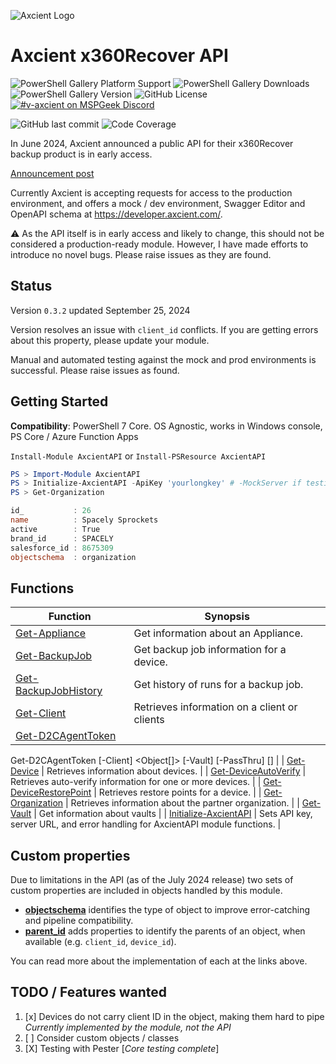 ![Axcient Logo](https://axcient.com/wp-content/webp-express/webp-images/doc-root/wp-content/uploads/2023/11/logo_main.png.webp)
# Axcient x360Recover API

![PowerShell Gallery Platform Support](https://img.shields.io/powershellgallery/p/axcientapi)
![PowerShell Gallery Downloads](https://img.shields.io/powershellgallery/dt/axcientapi)
![PowerShell Gallery Version](https://img.shields.io/powershellgallery/v/axcientapi)
![GitHub License](https://img.shields.io/github/license/adamburley/AxcientAPI)
[![#v-axcient on MSPGeek Discord](https://img.shields.io/discord/801971115013963818?logo=discord&logoColor=white&label=MSPGeek%20%23v-axcient)](https://discord.com/channels/801971115013963818/1020766171978543204)

![GitHub last commit](https://img.shields.io/github/last-commit/adamburley/AxcientAPI)
![Code Coverage](https://img.shields.io/badge/coverage-89%25-yellow.svg?maxAge=60)

In June 2024, Axcient announced a public API for their x360Recover backup product is in early access.

[Announcement post](https://axcient.com/blog/axcient-public-apis/)

Currently Axcient is accepting requests for access to the production environment, and offers a mock / dev environment, Swagger Editor and OpenAPI schema at https://developer.axcient.com/.

⚠️ As the API itself is in early access and likely to change, this should not be considered a production-ready module. However, I have made efforts to introduce no novel bugs. Please raise issues as they are found.

## Status

Version `0.3.2` updated September 25, 2024

Version resolves an issue with `client_id` conflicts. If you are getting errors about this property, please update your module.

Manual and automated testing against the mock and prod environments is successful.  Please raise issues as found.

## Getting Started

**Compatibility**: PowerShell 7 Core. OS Agnostic, works in Windows console, PS Core / Azure Function Apps

```Install-Module AxcientAPI``` or ```Install-PSResource AxcientAPI```

```PowerShell
PS > Import-Module AxcientAPI
PS > Initialize-AxcientAPI -ApiKey 'yourlongkey' # -MockServer if testing against the Mock endpoint
PS > Get-Organization

id_           : 26
name          : Spacely Sprockets
active        : True
brand_id      : SPACELY
salesforce_id : 8675309
objectschema  : organization

```

## Functions

| Function | Synopsis |
| --- | --- |
| [Get-Appliance](./docs/Get-Appliance.md) | Get information about an Appliance. |
| [Get-BackupJob](./docs/Get-BackupJob.md) | Get backup job information for a device. |
| [Get-BackupJobHistory](./docs/Get-BackupJobHistory.md) | Get history of runs for a backup job. |
| [Get-Client](./docs/Get-Client.md) | Retrieves information on a client or clients |
| [Get-D2CAgentToken](./docs/Get-D2CAgentToken.md) | 
Get-D2CAgentToken [-Client] <Object[]> [-Vault] <Object> [-PassThru] [<CommonParameters>]
 |
| [Get-Device](./docs/Get-Device.md) | Retrieves information about devices. |
| [Get-DeviceAutoVerify](./docs/Get-DeviceAutoVerify.md) | Retrieves auto-verify information for one or more devices. |
| [Get-DeviceRestorePoint](./docs/Get-DeviceRestorePoint.md) | Retrieves restore points for a device. |
| [Get-Organization](./docs/Get-Organization.md) | Retrieves information about the partner organization. |
| [Get-Vault](./docs/Get-Vault.md) | Get information about vaults |
| [Initialize-AxcientAPI](./docs/Initialize-AxcientAPI.md) | Sets API key, server URL, and error handling for AxcientAPI module functions. |

## Custom properties

Due to limitations in the API (as of the July 2024 release) two sets of custom properties are included in objects handled by this module.

- **[objectschema](ApiNotes.md#schema-property)** identifies the type of object to improve error-catching and pipeline compatibility.
- **[parent_id](ApiNotes.md#parent-id-properties)** adds properties to identify the parents of an object, when available (e.g. `client_id`, `device_id`).

You can read more about the implementation of each at the links above.

## TODO / Features wanted

1. [x] Devices do not carry client ID in the object, making them hard to pipe _Currently implemented by the module, not the API_
2. [ ] Consider custom objects / classes
3. [X] Testing with Pester [*Core testing complete*]

